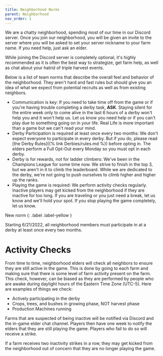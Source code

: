 ```yaml
---
title: Neighborhood Norms
parent: Neighborhood
nav_order: 1
---
```


We are a chatty neighborhood, spending most of our time in our Discord server.  Once you join our neighborhood, you will be given an invite to the server where you will be asked to set your server nickname to your farm name.  If you need help, just ask an elder.

While joining the Discord server is completely optional, it's highly recommended as it is often the best way to strategize, get farm help, as well as chat about your hatrid of triple harvest events.

Below is a list of team norms that describe the overall feel and behavior of the neighborhood.  They aren't hard and fast rules but should give you an idea of what we expect from potential recruits as well as from existing neighbors.

- Communication is key:  If you need to take time off from the game or if you're having trouble completing a derby task, **ASK**.  Staying silent for the entire week only to come alive in the last 6 hours of a derby won't help you and it won't help us.  Let us know you need help or if you can't play due to something going on in your life.  Real Life is more important than a game but we can't read your mind.
- Derby Participation is required at least once every two months:  We don't expect everyone to participate in every derby.  But if you do, please read [the Derby Rules]({% link Derbies/rules.md %}) before opting in.  The elders perform a Full Opt-Out every Monday so you must opt in each derby.
- Derby is for rewards, not for ladder climbers:  We've been in the Champions League for some time now.  We strive to finish in the top 3, but we aren't in it to climb the leaderboard.  While we are dedicated to the derby, we're not going to push ourselves to climb higher and higher up the ranks.
- Playing the game is required:  We perform activity checks regularly.  Inactive players may get kicked from the neighborhood if they are inactive for too long.  If you are traveling or you just need a break, let us know and we'll hold your spot.  If you stop playing the game completely, let us know.

New norm
{: .label .label-yellow }

Starting 6/21/2022, all neighborhood members must participate in at a derby at least once every two months.

# Activity Checks

From time to time, neighborhood elders will check all neighbors to ensure they are still active in the game.  This is done by going to each farm and making sure that there is some level of farm activity present on the farm.  This check, however, can be biased as they are performed by people who are awake during daylight hours of the Eastern Time Zone (UTC-5).  Here are examples of things we check:

- Actively participating in the derby
- Crops, trees, and bushes in growing phase, NOT harvest phase
- Production Machines running

Farms that are suspected of being inactive will be notified via Discord and the in-game elder chat channel.  Players then have one week to notify the elders that they are still playing the game.  Players who fail to do so will receive a strike.

If a farm receives two inactivity strikes in a row, they may get kicked from the neighborhood out of concern that they are no longer playing the game.
